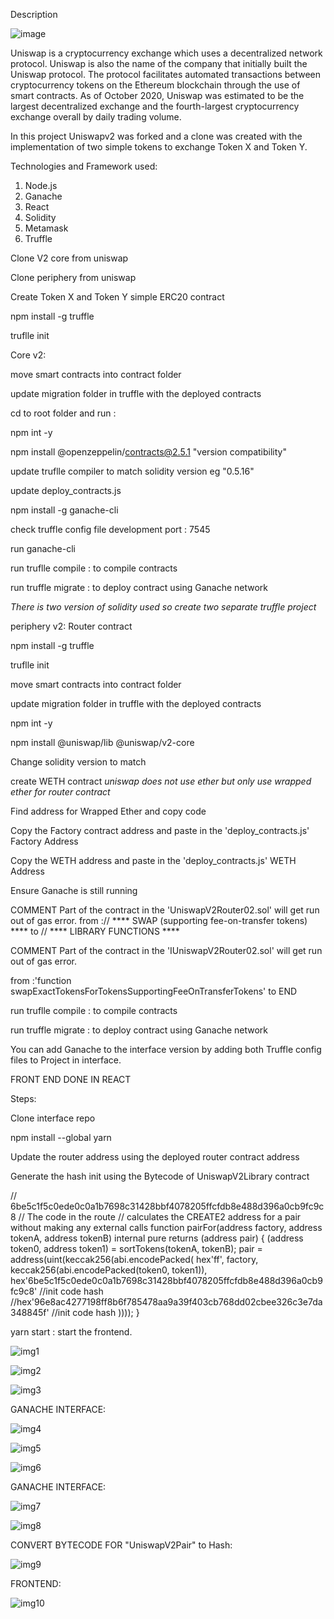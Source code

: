 


Description 

![image](https://user-images.githubusercontent.com/90293555/152284802-9c2574e1-6865-4f72-b35b-e152766ad537.png)



Uniswap is a cryptocurrency exchange which uses a decentralized network protocol. Uniswap is also the name of the company that initially built the Uniswap protocol. The protocol facilitates automated transactions between cryptocurrency tokens on the Ethereum blockchain through the use of smart contracts. As of October 2020, Uniswap was estimated to be the largest decentralized exchange and the fourth-largest cryptocurrency exchange overall by daily trading volume.


In this project  Uniswapv2 was forked and a clone was created with the implementation 
of two simple tokens to exchange Token X and Token Y.

Technologies and Framework used:
1. Node.js
2. Ganache
3. React
4. Solidity
5. Metamask
6. Truffle 


Clone V2 core from uniswap

Clone periphery from uniswap 

Create Token X and Token Y simple ERC20 contract

npm install -g truffle

truflle init

Core v2:

move smart contracts into contract folder

update migration folder  in truffle with the deployed contracts

cd to root folder and run :

npm int -y 

npm install @openzeppelin/contracts@2.5.1 "version compatibility"

update truflle compiler to match solidity version eg "0.5.16"

update deploy_contracts.js 

npm install -g ganache-cli 

check truffle config file development port : 7545

run ganache-cli

run truflle compile : to compile contracts

run truffle migrate : to deploy contract using Ganache network


*There is two version of solidity used so create two separate truffle project*

periphery v2: Router contract

npm install -g truffle

truflle init

move smart contracts into contract folder

update migration folder  in truffle with the deployed contracts

npm int -y 

npm install @uniswap/lib @uniswap/v2-core

Change solidity version to match 

create WETH contract *uniswap does not use ether but only use wrapped ether for router contract*

Find address for Wrapped Ether and copy code 

Copy the Factory contract address and paste in the 'deploy_contracts.js' Factory Address

Copy the WETH address and paste in the 'deploy_contracts.js' WETH Address

Ensure Ganache is still running 

COMMENT Part of the contract in the 'UniswapV2Router02.sol' will get run out of gas error.
from :// **** SWAP (supporting fee-on-transfer tokens) ****  to  // **** LIBRARY FUNCTIONS ****

COMMENT Part of the contract in the 'IUniswapV2Router02.sol' will get run out of gas error.

from :'function swapExactTokensForTokensSupportingFeeOnTransferTokens' to  END

run truflle compile : to compile contracts

run truffle migrate : to deploy contract using Ganache network

You can add Ganache to the interface version by adding both Truffle config files to Project in interface.


FRONT END DONE IN REACT

Steps:

Clone interface repo

npm install --global yarn


Update the router address using the deployed router contract address

Generate the hash init using the Bytecode of UniswapV2Library contract 

//  6be5c1f5c0ede0c0a1b7698c31428bbf4078205ffcfdb8e488d396a0cb9fc9c8
// The code in the route
// calculates the CREATE2 address for a pair without making any external calls
    function pairFor(address factory, address tokenA, address tokenB) internal pure returns (address pair) {
        (address token0, address token1) = sortTokens(tokenA, tokenB);
        pair = address(uint(keccak256(abi.encodePacked(
                hex'ff',
                factory,
                keccak256(abi.encodePacked(token0, token1)),
                hex'6be5c1f5c0ede0c0a1b7698c31428bbf4078205ffcfdb8e488d396a0cb9fc9c8' //init code hash
                //hex'96e8ac4277198ff8b6f785478aa9a39f403cb768dd02cbee326c3e7da348845f' //init code hash
            ))));
    }

yarn start : start the frontend.


![img1](https://user-images.githubusercontent.com/90293555/151400986-871197ca-3ccf-42db-bdd2-97a36f212f67.jpg)


![img2](https://user-images.githubusercontent.com/90293555/151401019-046fc935-ec0b-44da-9a74-00f278ca3d79.jpg)



![img3](https://user-images.githubusercontent.com/90293555/151401047-542b653d-8ec9-4fea-9f75-17de64c62391.jpg)


GANACHE INTERFACE:

![img4](https://user-images.githubusercontent.com/90293555/151401069-0f2e962c-7480-4313-8bf4-bc2b84a2c56c.jpg)



![img5](https://user-images.githubusercontent.com/90293555/151401093-22286bc3-f7b7-455e-91ad-f1cd6b904a8d.jpg)



![img6](https://user-images.githubusercontent.com/90293555/151401107-d7019987-cb9c-4464-b13a-5277f5d96d43.jpg)


GANACHE INTERFACE:

![img7](https://user-images.githubusercontent.com/90293555/151401148-c46e3f69-3af7-4ed7-9bee-34c1e731473b.jpg)





![img8](https://user-images.githubusercontent.com/90293555/151401571-0655e2d1-61eb-4731-919d-a138f7e8f9ac.jpg)

CONVERT BYTECODE FOR "UniswapV2Pair" to Hash:


![img9](https://user-images.githubusercontent.com/90293555/151403196-b87f9e09-b165-4d42-8bb3-00e50aa2346f.jpg)


FRONTEND:


![img10](https://user-images.githubusercontent.com/90293555/151406420-1bc7ff08-6afb-481f-8bfa-c43592dda240.jpg)



